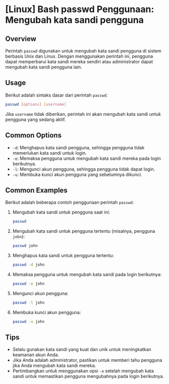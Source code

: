# [Linux] Bash passwd Penggunaan: Mengubah kata sandi pengguna

## Overview
Perintah `passwd` digunakan untuk mengubah kata sandi pengguna di sistem berbasis Unix dan Linux. Dengan menggunakan perintah ini, pengguna dapat memperbarui kata sandi mereka sendiri atau administrator dapat mengubah kata sandi pengguna lain.

## Usage
Berikut adalah sintaks dasar dari perintah `passwd`:

```bash
passwd [options] [username]
```

Jika `username` tidak diberikan, perintah ini akan mengubah kata sandi untuk pengguna yang sedang aktif.

## Common Options
- `-d`: Menghapus kata sandi pengguna, sehingga pengguna tidak memerlukan kata sandi untuk login.
- `-e`: Memaksa pengguna untuk mengubah kata sandi mereka pada login berikutnya.
- `-l`: Mengunci akun pengguna, sehingga pengguna tidak dapat login.
- `-u`: Membuka kunci akun pengguna yang sebelumnya dikunci.

## Common Examples
Berikut adalah beberapa contoh penggunaan perintah `passwd`:

1. Mengubah kata sandi untuk pengguna saat ini:
   ```bash
   passwd
   ```

2. Mengubah kata sandi untuk pengguna tertentu (misalnya, pengguna `john`):
   ```bash
   passwd john
   ```

3. Menghapus kata sandi untuk pengguna tertentu:
   ```bash
   passwd -d john
   ```

4. Memaksa pengguna untuk mengubah kata sandi pada login berikutnya:
   ```bash
   passwd -e john
   ```

5. Mengunci akun pengguna:
   ```bash
   passwd -l john
   ```

6. Membuka kunci akun pengguna:
   ```bash
   passwd -u john
   ```

## Tips
- Selalu gunakan kata sandi yang kuat dan unik untuk meningkatkan keamanan akun Anda.
- Jika Anda adalah administrator, pastikan untuk memberi tahu pengguna jika Anda mengubah kata sandi mereka.
- Pertimbangkan untuk menggunakan opsi `-e` setelah mengubah kata sandi untuk memastikan pengguna mengubahnya pada login berikutnya.